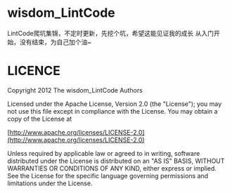 # wisdom_LintCode
LintCode爬坑集锦，不定时更新，先挖个坑，希望这能见证我的成长
从入门开始，没有结束，为自己加个油~


# LICENCE

Copyright 2012 The wisdom_LintCode Authors

Licensed under the Apache License, Version 2.0 (the "License");
you may not use this file except in compliance with the License.
You may obtain a copy of the License at

   [http://www.apache.org/licenses/LICENSE-2.0](http://www.apache.org/licenses/LICENSE-2.0)

Unless required by applicable law or agreed to in writing, software
distributed under the License is distributed on an "AS IS" BASIS,
WITHOUT WARRANTIES OR CONDITIONS OF ANY KIND, either express or implied.
See the License for the specific language governing permissions and
limitations under the License.
